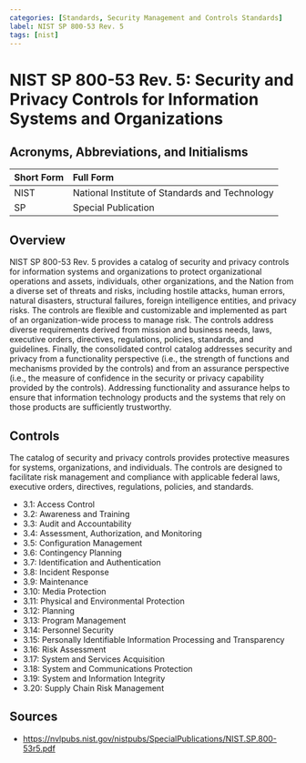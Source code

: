 ```yaml
---
categories: [Standards, Security Management and Controls Standards]
label: NIST SP 800-53 Rev. 5
tags: [nist]
---
```


# NIST SP 800-53 Rev. 5: Security and Privacy Controls for Information Systems and Organizations

## Acronyms, Abbreviations, and Initialisms

Short Form | Full Form
:--- | :---
NIST | National Institute of Standards and Technology
SP | Special Publication

## Overview

NIST SP 800-53 Rev. 5 provides a catalog of security and privacy controls for information systems and organizations to protect organizational operations and assets, individuals, other organizations, and the Nation from a diverse set of threats and risks, including hostile attacks, human errors, natural disasters, structural failures, foreign intelligence entities, and privacy risks. The controls are flexible and customizable and implemented as part of an organization-wide process to manage risk. The controls address diverse requirements derived from mission and business needs, laws, executive orders, directives, regulations, policies, standards, and guidelines. Finally, the consolidated control catalog addresses security and privacy from a functionality perspective (i.e., the strength of functions and mechanisms provided by the controls) and from an assurance perspective (i.e., the measure of confidence in the security or privacy capability provided by the controls). Addressing functionality and assurance helps to ensure that information technology products and the systems that rely on those products are sufficiently trustworthy.

## Controls

The catalog of security and privacy controls provides protective measures for systems, organizations, and individuals. The controls are designed to facilitate risk management and 
compliance with applicable federal laws, executive orders, directives, regulations, policies, and standards.

- 3.1: Access Control
- 3.2: Awareness and Training
- 3.3: Audit and Accountability
- 3.4: Assessment, Authorization, and Monitoring
- 3.5: Configuration Management
- 3.6: Contingency Planning
- 3.7: Identification and Authentication
- 3.8: Incident Response
- 3.9: Maintenance
- 3.10: Media Protection
- 3.11: Physical and Environmental Protection
- 3.12: Planning
- 3.13: Program Management
- 3.14: Personnel Security
- 3.15: Personally Identifiable Information Processing and Transparency
- 3.16: Risk Assessment
- 3.17: System and Services Acquisition
- 3.18: System and Communications Protection
- 3.19: System and Information Integrity
- 3.20: Supply Chain Risk Management

## Sources

- https://nvlpubs.nist.gov/nistpubs/SpecialPublications/NIST.SP.800-53r5.pdf